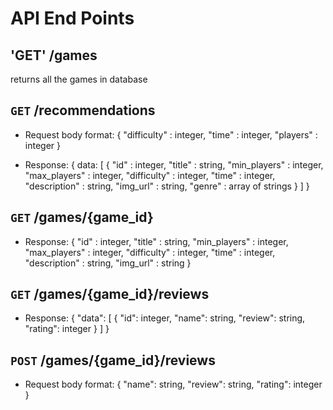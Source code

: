 # API End Points

## 'GET' /games
returns all the games in database

## `GET` /recommendations
- Request body format:
{
    "difficulty" : integer,
    "time" : integer,
    "players" : integer
}

- Response:
{
    data: [
        {
            "id" : integer,
            "title" : string,
            "min_players" : integer,
            "max_players" : integer,
            "difficulty" : integer,
            "time" : integer,
            "description" : string,
            "img_url" :  string,
            "genre" : array of strings
        }
    ]
}

## `GET` /games/{game_id}
- Response: 
{
    "id" : integer,
    "title" : string,
    "min_players" : integer,
    "max_players" : integer,
    "difficulty" : integer,
    "time" : integer,
    "description" : string,
    "img_url" :  string
}

## `GET` /games/{game_id}/reviews

- Response:
{
    "data": [
        {
            "id": integer,
            "name": string,
            "review": string,
            "rating": integer
        }
    ]
}

## `POST` /games/{game_id}/reviews
- Request body format:
{
    "name": string,
    "review": string,
    "rating": integer
}
